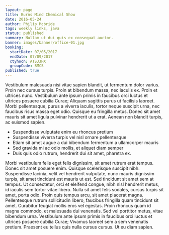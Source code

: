 ```yaml
---
layout: page
title: Burns Mind Chemical Show
date: 2016-05-24
author: Philip Mcbride
tags: weekly links, java
status: published
summary: Nullam ut dui quis ex consequat auctor.
banner: images/banner/office-01.jpg
booking:
  startDate: 07/05/2017
  endDate: 07/09/2017
  ctyhocn: ATSJJHX
  groupCode: BMCS
published: true
---
```

Vestibulum malesuada nisi vitae sapien blandit, ut fermentum dolor varius. Proin nec cursus turpis. Proin at bibendum massa, nec iaculis ex. Proin et ultrices nunc. Vestibulum ante ipsum primis in faucibus orci luctus et ultrices posuere cubilia Curae; Aliquam sagittis purus ut facilisis laoreet. Morbi pellentesque, purus a viverra iaculis, tortor neque suscipit urna, nec faucibus risus massa eget odio. Quisque eu fringilla metus. Donec sit amet mauris sit amet ligula pulvinar hendrerit ut a erat. Aenean non blandit turpis, ac euismod sapien.

* Suspendisse vulputate enim eu rhoncus pretium
* Suspendisse viverra turpis vel nisl ornare pellentesque
* Etiam sit amet augue a dui bibendum fermentum a ullamcorper mauris
* Sed gravida mi ac odio mollis, et aliquet diam semper
* Duis quis odio rutrum, hendrerit dui sit amet, pharetra ex.

Morbi vestibulum felis eget felis dignissim, sit amet rutrum erat tempus. Donec sit amet posuere enim. Quisque scelerisque suscipit nibh. Suspendisse lacinia, velit vel hendrerit vulputate, nunc mauris dignissim turpis, sit amet tincidunt est mauris ut est. Sed tincidunt sit amet sem at tempus. Ut consectetur, orci et eleifend congue, nibh nisl hendrerit metus, id iaculis sem tortor vitae libero. Nulla sit amet felis sodales, cursus turpis sit amet, porta odio.
Proin quis tempus arcu, sit amet placerat magna. Pellentesque rutrum sollicitudin libero, faucibus fringilla quam tincidunt sit amet. Curabitur feugiat mollis eros vel egestas. Proin rhoncus quam id magna commodo, et malesuada dui venenatis. Sed vel porttitor metus, vitae bibendum urna. Vestibulum ante ipsum primis in faucibus orci luctus et ultrices posuere cubilia Curae; Vivamus laoreet sem a sem venenatis pretium. Praesent eu tellus quis nulla cursus cursus. Ut eu diam sapien.
